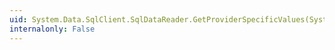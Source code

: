 ```yaml
---
uid: System.Data.SqlClient.SqlDataReader.GetProviderSpecificValues(System.Object[])
internalonly: False
---
```

